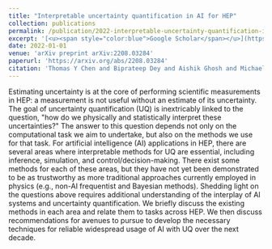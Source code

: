 ```yaml
---
title: "Interpretable uncertainty quantification in AI for HEP"
collection: publications
permalink: /publication/2022-interpretable-uncertainty-quantification-in-ai-for
excerpt: '[<u><span style="color:blue">Google Scholar</span></u>](https://scholar.google.com/scholar?q=Interpretable+uncertainty+quantification+in+AI+for+HEP)'
date: 2022-01-01
venue: 'arXiv preprint arXiv:2208.03284'
paperurl: 'https://arxiv.org/abs/2208.03284'
citation: 'Thomas Y Chen and Biprateep Dey and Aishik Ghosh and Michael Kagan and Brian Nord and Nesar Ramachandra (2022). "Interpretable uncertainty quantification in AI for HEP". arXiv preprint arXiv:2208.03284.'
---
```


Estimating uncertainty is at the core of performing scientific measurements in HEP: a measurement is not useful without an estimate of its uncertainty. The goal of uncertainty quantification (UQ) is inextricably linked to the question, "how do we physically and statistically interpret these uncertainties?" The answer to this question depends not only on the computational task we aim to undertake, but also on the methods we use for that task. For artificial intelligence (AI) applications in HEP, there are several areas where interpretable methods for UQ are essential, including inference, simulation, and control/decision-making. There exist some methods for each of these areas, but they have not yet been demonstrated to be as trustworthy as more traditional approaches currently employed in physics (e.g., non-AI frequentist and Bayesian methods). Shedding light on the questions above requires additional understanding of the interplay of AI systems and uncertainty quantification. We briefly discuss the existing methods in each area and relate them to tasks across HEP. We then discuss recommendations for avenues to pursue to develop the necessary techniques for reliable widespread usage of AI with UQ over the next decade.
